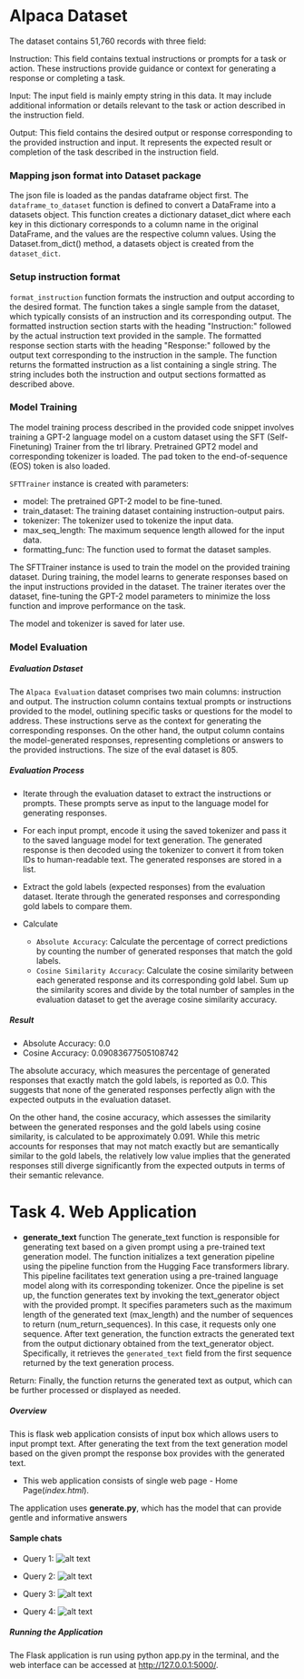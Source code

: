 Alpaca Dataset
=======================

The dataset contains 51,760 records with three field:

Instruction: This field contains textual instructions or prompts for a task or action. These instructions provide guidance or context for generating a response or completing a task.

Input: The input field is mainly empty string in this data. It may include additional information or details relevant to the task or action described in the instruction field.

Output: This field contains the desired output or response corresponding to the provided instruction and input. It represents the expected result or completion of the task described in the instruction field.


### Mapping json format into Dataset package
The json file is loaded as the pandas dataframe object first. The `dataframe_to_dataset` function is defined to convert a DataFrame into a datasets object.  This function creates a dictionary dataset_dict where each key in this dictionary corresponds to a column name in the original DataFrame, and the values are the respective column values. Using the Dataset.from_dict() method, a datasets object is created from the `dataset_dict`.


### Setup instruction format
`format_instruction` function formats the instruction and output according to the desired format. The function takes a single sample from the dataset, which typically consists of an instruction and its corresponding output. The formatted instruction section starts with the heading "Instruction:" followed by the actual instruction text provided in the sample. The formatted response section starts with the heading "Response:" followed by the output text corresponding to the instruction in the sample. The function returns the formatted instruction as a list containing a single string. The string includes both the instruction and output sections formatted as described above.

###  Model Training
The model training process described in the provided code snippet involves training a GPT-2 language model on a custom dataset using the SFT (Self-Finetuning) Trainer from the trl library. Pretrained GPT2 model and corresponding tokenizer is loaded. The pad token to the end-of-sequence (EOS) token is also loaded.

`SFTTrainer` instance is created with parameters:
- model: The pretrained GPT-2 model to be fine-tuned.
- train_dataset: The training dataset containing instruction-output pairs.
- tokenizer: The tokenizer used to tokenize the input data.
- max_seq_length: The maximum sequence length allowed for the input data.
- formatting_func: The function used to format the dataset samples.

The SFTTrainer instance is used to train the model on the provided training dataset. During training, the model learns to generate responses based on the input instructions provided in the dataset. The trainer iterates over the dataset, fine-tuning the GPT-2 model parameters to minimize the loss function and improve performance on the task.

The model and tokenizer is saved for later use.


### Model Evaluation

##### Evaluation Dstaset
The `Alpaca Evaluation` dataset comprises two main columns: instruction and output. The instruction column contains textual prompts or instructions provided to the model, outlining specific tasks or questions for the model to address. These instructions serve as the context for generating the corresponding responses. On the other hand, the output column contains the model-generated responses, representing completions or answers to the provided instructions. The size of the eval dataset is 805.


##### Evaluation Process
 - Iterate through the evaluation dataset to extract the instructions or prompts. These prompts serve as input to the language model for generating responses.

 - For each input prompt, encode it using the saved tokenizer and pass it to the saved language model for text generation. The generated response is then decoded using the tokenizer to convert it from token IDs to human-readable text. The generated responses are stored in a list.

 - Extract the gold labels (expected responses) from the evaluation dataset. Iterate through the generated responses and corresponding gold labels to compare them.

- Calculate 

    -   `Absolute Accuracy`: Calculate the percentage of correct predictions by counting the number of generated responses that match the gold labels.
    -   `Cosine Similarity Accuracy`: Calculate the cosine similarity between each generated response and its corresponding gold label. Sum up the similarity scores and divide by the total number of samples in the evaluation dataset to get the average cosine similarity accuracy.


##### Result
* Absolute Accuracy: 0.0
* Cosine Accuracy: 0.09083677505108742

The absolute accuracy, which measures the percentage of generated responses that exactly match the gold labels, is reported as 0.0. This suggests that none of the generated responses perfectly align with the expected outputs in the evaluation dataset.

On the other hand, the cosine accuracy, which assesses the similarity between the generated responses and the gold labels using cosine similarity, is calculated to be approximately 0.091. While this metric accounts for responses that may not match exactly but are semantically similar to the gold labels, the relatively low value implies that the generated responses still diverge significantly from the expected outputs in terms of their semantic relevance.

Task 4. Web Application
========================================

* **generate_text** function 
The generate_text function is responsible for generating text based on a given prompt using a pre-trained text generation model. The function initializes a text generation pipeline using the pipeline function from the Hugging Face transformers library. This pipeline facilitates text generation using a pre-trained language model along with its corresponding tokenizer.  Once the pipeline is set up, the function generates text by invoking the text_generator object with the provided prompt. It specifies parameters such as the maximum length of the generated text (max_length) and the number of sequences to return (num_return_sequences). In this case, it requests only one sequence. After text generation, the function extracts the generated text from the output dictionary obtained from the text_generator object. Specifically, it retrieves the `generated_text` field from the first sequence returned by the text generation process.

Return: Finally, the function returns the generated text as output, which can be further processed or displayed as needed.

##### **Overview**
This is flask web application consists of input box which allows users to input prompt text. After generating the text from the text generation model based on the given prompt the response box provides with the generated text.

- This web application consists of single web page - Home Page(*index.html*).

The application uses **generate.py**, which has the model that can provide gentle and informative answers
  

#### **Sample chats**

- Query 1:
    ![alt text](./app/static/text_g_1.png?raw=true)

- Query 2:
    ![alt text](./app/static/text_g_2.png?raw=true)

- Query 3:
    ![alt text](./app/static/text_g_3.png?raw=true)

- Query 4:
    ![alt text](./app/static/text_g_4.png?raw=true)

##### **Running the Application**
The Flask application is run using python app.py in the terminal, and the web interface can be accessed at http://127.0.0.1:5000/.

